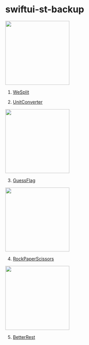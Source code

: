 # swiftui-st-backup

<kbd>
  <img src="https://user-images.githubusercontent.com/12739843/151405104-c3ea73c9-4eac-4d0d-ae5b-d0ecc91d34ce.gif" width="200px"/>
</kbd>

1. [WeSplit](https://github.com/JooYoo/swiftui-st-backup/tree/we-split)



2. [UnitConverter](https://github.com/JooYoo/swiftui-st-backup/tree/unit-converter)

<kbd>
  <img src="https://user-images.githubusercontent.com/12739843/151205931-6a85e8ee-6f26-421d-b71c-2b6fe46c978a.gif" width="200px"/>
</kbd>

3. [GuessFlag](https://github.com/JooYoo/swiftui-st-backup/tree/guess-flag)

<kbd>
  <img src="https://user-images.githubusercontent.com/12739843/151655287-2ec15571-0192-4514-b459-0d3f0cbc12f5.gif" width="200px"/>
</kbd>

4. [RockPaperScissors](https://github.com/JooYoo/swiftui-st-backup/tree/rock-paper-scissors)

<kbd>
  <img src="https://user-images.githubusercontent.com/12739843/151595173-5b357e4b-84f8-40f2-a665-c4bd5e8cbbd9.gif" width="200px"/>
</kbd>

5. [BetterRest](https://github.com/JooYoo/swiftui-st-backup/tree/better-rest)
